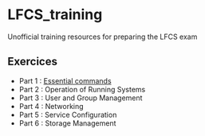 # LFCS_training
Unofficial training resources for preparing the LFCS exam

## Exercices
+ Part 1 : [Essential commands](https://github.com/Brice123456789/LFCS_training/blob/master/Essential_Commands.md)
+ Part 2 : Operation of Running Systems
+ Part 3 : User and Group Management
+ Part 4 : Networking
+ Part 5 : Service Configuration
+ Part 6 : Storage Management
